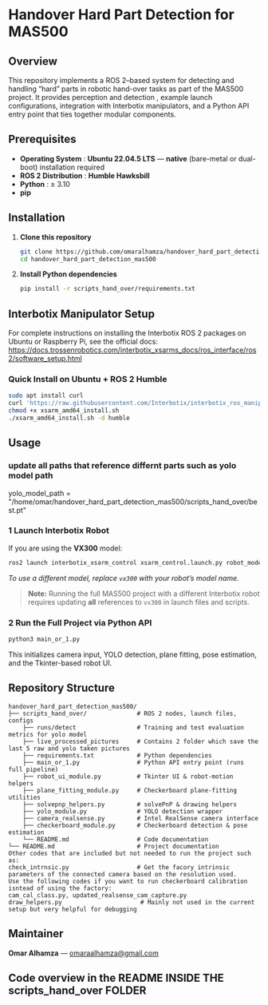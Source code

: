 # Handover Hard Part Detection for MAS500

## Overview
This repository implements a ROS 2–based system for detecting and handling “hard” parts in robotic hand-over tasks as part of the MAS500 project. It provides perception and detection , example launch configurations, integration with Interbotix manipulators, and a Python API entry point that ties together modular components.

## Prerequisites
- **Operating System**    : **Ubuntu 22.04.5 LTS** — **native** (bare-metal or dual-boot) installation required  
- **ROS 2 Distribution** : **Humble Hawksbill**  
- **Python**             : ≥ 3.10  
- **pip**  



## Installation
1. **Clone this repository**
   ```bash
   git clone https://github.com/omaralhamza/handover_hard_part_detection_mas500.git
   cd handover_hard_part_detection_mas500
   ```

2. **Install Python dependencies**
   ```bash
   pip install -r scripts_hand_over/requirements.txt
   ```

## Interbotix Manipulator Setup
For complete instructions on installing the Interbotix ROS 2 packages on Ubuntu or Raspberry Pi, see the official docs:  
<https://docs.trossenrobotics.com/interbotix_xsarms_docs/ros_interface/ros2/software_setup.html>

### Quick Install on **Ubuntu + ROS 2 Humble**
```bash
sudo apt install curl
curl 'https://raw.githubusercontent.com/Interbotix/interbotix_ros_manipulators/main/interbotix_ros_xsarms/install/amd64/xsarm_amd64_install.sh' > xsarm_amd64_install.sh
chmod +x xsarm_amd64_install.sh
./xsarm_amd64_install.sh -d humble
```

## Usage

### update all paths that reference differnt parts such as yolo model path 

yolo_model_path = "/home/omar/handover_hard_part_detection_mas500/scripts_hand_over/best.pt"


### 1  Launch Interbotix Robot
If you are using the **VX300** model:
```bash
ros2 launch interbotix_xsarm_control xsarm_control.launch.py robot_model:=vx300
```
*To use a different model, replace `vx300` with your robot’s model name.*

> **Note:** Running the full MAS500 project with a different Interbotix robot requires updating **all** references to `vx300` in launch files and scripts.

### 2 Run the Full Project via Python API
```bash
python3 main_or_1.py
```
This initializes camera input, YOLO detection, plane fitting, pose estimation, and the Tkinter-based robot UI.

## Repository Structure
```plaintext
handover_hard_part_detection_mas500/
├── scripts_hand_over/              # ROS 2 nodes, launch files, configs
    ├── runs/detect                 # Training and test evaluation metrics for yolo model
    ├── live_processed_pictures     # Contains 2 folder which save the last 5 raw and yolo taken pictures 
    ├── requirements.txt            # Python dependencies
    ├── main_or_1.py                # Python API entry point (runs full pipeline)
    ├── robot_ui_module.py          # Tkinter UI & robot-motion helpers
    ├── plane_fitting_module.py     # Checkerboard plane-fitting utilities
    ├── solvepnp_helpers.py         # solvePnP & drawing helpers
    ├── yolo_module.py              # YOLO detection wrapper
    ├── camera_realsense.py         # Intel RealSense camera interface
    ├── checkerboard_module.py      # Checkerboard detection & pose estimation
    └── README.md                   # Code documentation
└── README.md                       # Project documentation
Other codes that are included but not needed to run the project such as:
check_intrnsic.py                   # Get the facory intrinsic parameters of the connected camera based on the resolution used.
Use the following codes if you want to run checkerboard calibration isntead of using the factory:
cam_cal_class.py, updated_realsense_cam_capture.py 
draw_helpers.py                      # Mainly not used in the current setup but very helpful for debugging 
```






## Maintainer
**Omar Alhamza** — <omaraalhamza@gmail.com>

## Code overview in the README INSIDE THE scripts_hand_over FOLDER
